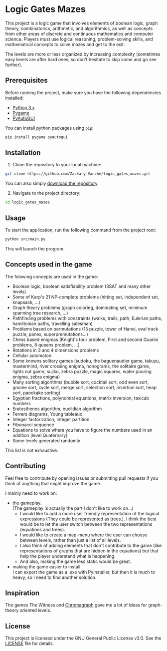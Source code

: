 # Logic Gates Mazes

This project is a logic game that involves elements of boolean logic, graph theory, combinatorics, arithmetic, and algorithmics, as well as concepts from other areas of discrete and continuous mathematics and computer science. Players must use logical reasoning, problem-solving skills, and mathematical concepts to solve mazes and get to the exit. 

The levels are more or less organized by increasing complexity (sometimes easy levels are after hard ones, so don't hesitate to skip some and go see further).

## Prerequisites

Before running the project, make sure you have the following dependencies installed:

- [Python 3.x](https://www.python.org/)
- [Pygame](https://www.pygame.org/)
- [PyAutoGUI](https://pyautogui.readthedocs.io/en/latest/)

You can install python packages using `pip`:

```bash
pip install pygame pyautogui
```

## Installation

1. Clone the repository to your local machine:

```bash
git clone https://github.com/Zackary-Vanche/logic_gates_mazes.git
```

You can also simply [download the repository](https://docs.github.com/en/repositories/working-with-files/using-files/downloading-source-code-archives).

2. Navigate to the project directory:

```bash
cd logic_gates_mazes
```

## Usage

To start the application, run the following command from the project root:

```bash
python src/main.py
```

This will launch the program.

## Concepts used in the game

The folowing concepts are used in the game:
- Boolean logic, boolean satisfiability problem (3SAT and many other levels)
- Some of Karp's 21 NP-complete problems (hitting set, independent set, knapsack, ...)
- Graph theory problems (graph coloring, dominating set, minimum spanning tree research, ...)
- Pathfinding problems with constraints (walks, trails, path, Eulerian paths, hamiltonian paths, travelling salesman)
- Problems based on permutations (15 puzzle, tower of Hanoi, oval track puzzle, panex, superpremutations...)
- Chess based enigmas (Knight's tour problem, First and second Guarini problems, 8 queens problem, ...)
- Rotations in 3 and 4 dimensions problems
- Cellular automaton
- Some knowns solitary games (sudoku, the baguenaudier game, takuzu, mastermind, river crossing enigma, nonograms, the solitaire game, lights out game, sujiko, zebra puzzle, magic squares, water pouring enigma, zebra enigma)
- Many sorting algorithms (bubble sort, cocktail sort, odd even sort, gnome sort, cycle sort, merge sort, selection sort, insertion sort, heap sort, panckake sorting)
- Egyptian fractions, polynomial equations, matrix inversion, taxicab numbers
- Eratosthenes algorithm, euclidian algorithm
- Ferrers diagrams, Young tableaux
- Integer factorization, integer partition
- Fibonacci sequence
- Equations to solve where you have to figure the numbers used in an addition (level Quaternary)
- Some levels generated randomly

This list is not exhaustive.

## Contributing

Feel free to contribute by opening issues or submitting pull requests if you think of anything that might improve the game.

I mainly need to work on:
- the gameplay.  
(The gameplay is actually the part I don't like to work on...)  
  - I would like to add a more user friendly representation of the logical expressions (They could be represented as trees.). I think the best would be to let the user switch between the two representations (equations and trees).  
  - I would like to create a map-menu where the user can choose between levels, rather than just a list of all levels.  
  - I also think of adding elements that don't contribute to the game (like representations of graphs that are hidden in the equations) but that help the player understand what is happening.  
  - And also, making the game less static would be great.  
- making the game easier to install.  
I can export the game as a .exe with PyInstaller, but then it is much to heavy, so I need to find another solution.

## Inspiration

The games The Witness and [Chromagraph](https://adam-rumpf.github.io/games/chromagraph.html) gave me a lot of ideas for graph-theory oriented levels.

## License

This project is licensed under the GNU General Public License v3.0. See the [LICENSE](https://github.com/Zackary-Vanche/logic_gates_mazes/blob/main/LICENSE) file for details.
